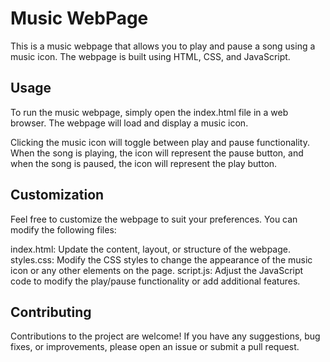 # Music WebPage 

This is a music webpage that allows you to play and pause a song using a music icon. The webpage is built using HTML, CSS, and JavaScript.

## Usage

To run the music webpage, simply open the index.html file in a web browser. The webpage will load and display a music icon.

Clicking the music icon will toggle between play and pause functionality. When the song is playing, the icon will represent the pause button, and when the song is paused, the icon will represent the play button.

## Customization
Feel free to customize the webpage to suit your preferences. You can modify the following files:

index.html: Update the content, layout, or structure of the webpage.
styles.css: Modify the CSS styles to change the appearance of the music icon or any other elements on the page.
script.js: Adjust the JavaScript code to modify the play/pause functionality or add additional features.

## Contributing
Contributions to the project are welcome! If you have any suggestions, bug fixes, or improvements, please open an issue or submit a pull request.

